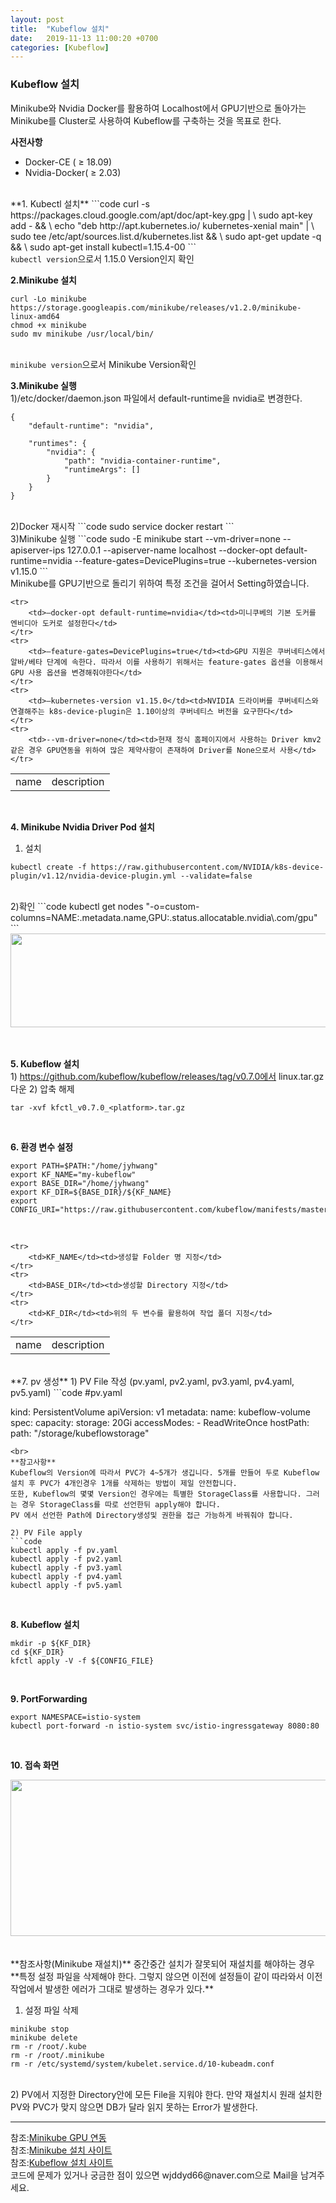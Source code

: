```yaml
---
layout: post
title:  "Kubeflow 설치"
date:   2019-11-13 11:00:20 +0700
categories: [Kubeflow]
---
```

<link rel = "stylesheet" href ="/static/css/bootstrap.min.css">

### Kubeflow 설치
Minikube와 Nvidia Docker를 활용하여 Localhost에서 GPU기반으로 돌아가는 Minikube를 Cluster로 사용하여 Kubeflow를 구축하는 것을 목표로 한다.  

**사전사항**
- Docker-CE ( ≥ 18.09)
- Nvidia-Docker( ≥ 2.03)

<br>
**1. Kubectl 설치**  
```code
curl -s https://packages.cloud.google.com/apt/doc/apt-key.gpg | \
sudo apt-key add - && \
echo "deb http://apt.kubernetes.io/ kubernetes-xenial main" | \
sudo tee /etc/apt/sources.list.d/kubernetes.list && \
sudo apt-get update -q && \
sudo apt-get install kubectl=1.15.4-00
```
<br>
<code>kubectl version</code>으로서 1.15.0 Version인지 확인<br>

**2.Minikube 설치**  
```code
curl -Lo minikube https://storage.googleapis.com/minikube/releases/v1.2.0/minikube-linux-amd64
chmod +x minikube
sudo mv minikube /usr/local/bin/
```
<br>
<code>minikube version</code>으로서 Minikube Version확인<br>

**3.Minikube 실행**  
1)/etc/docker/daemon.json 파일에서 default-runtime을 nvidia로 변경한다.
```code
{
    "default-runtime": "nvidia",

    "runtimes": {
        "nvidia": {
            "path": "nvidia-container-runtime",
            "runtimeArgs": []
        }
    }
}
```
<br>
2)Docker 재시작
```code
sudo service docker restart
```
<br>
3)Minikube 실행
```code
sudo -E minikube start --vm-driver=none --apiserver-ips 127.0.0.1 --apiserver-name localhost --docker-opt default-runtime=nvidia --feature-gates=DevicePlugins=true --kubernetes-version v1.15.0
```
<br>
Minikube를 GPU기반으로 돌리기 위하여 특정 조건을 걸어서 Setting하였습니다.  
<link rel = "stylesheet" href ="/static/css/bootstrap.min.css">
<table class="table">
	<tr>
		<td>name</td><td>description</td>
	</tr>

	<tr>
		<td>—docker-opt default-runtime=nvidia</td><td>미니쿠베의 기본 도커를 엔비디아 도커로 설정한다</td>
	</tr>
	<tr>
		<td>—feature-gates=DevicePlugins=true</td><td>GPU 지원은 쿠버네티스에서 알바/베타 단계에 속한다. 따라서 이를 사용하기 위해서는 feature-gates 옵션을 이용해서 GPU 사용 옵션을 변경해줘야한다</td>
	</tr>
	<tr>
		<td>—kubernetes-version v1.15.0</td><td>NVIDIA 드라이버를 쿠버네티스와 연결해주는 k8s-device-plugin은 1.10이상의 쿠버네티스 버전을 요구한다</td>
	</tr>
	<tr>
		<td>--vm-driver=none</td><td>현재 정식 홈페이지에서 사용하는 Driver kmv2 같은 경우 GPU연동을 위하여 많은 제약사항이 존재하여 Driver를 None으로서 사용</td>
	</tr>

</table>
<br>

**4. Minikube Nvidia Driver Pod 설치**  
1) 설치
```code
kubectl create -f https://raw.githubusercontent.com/NVIDIA/k8s-device-plugin/v1.12/nvidia-device-plugin.yml --validate=false
```
<br>
2)확인
```code
kubectl get nodes "-o=custom-columns=NAME:.metadata.name,GPU:.status.allocatable.nvidia\.com/gpu"
```
<br>
<div><img src="https://raw.githubusercontent.com/wjddyd66/wjddyd66.github.io/master/static/img/Kubeflow/20.PNG" height="150" width="600" /></div><br><br>

**5. Kubeflow 설치**  
1) https://github.com/kubeflow/kubeflow/releases/tag/v0.7.0에서 linux.tar.gz 다운
2) 압축 해제
```code
tar -xvf kfctl_v0.7.0_<platform>.tar.gz
```
<br>

**6. 환경 변수 설정**  
```code
export PATH=$PATH:"/home/jyhwang"
export KF_NAME="my-kubeflow"
export BASE_DIR="/home/jyhwang"
export KF_DIR=${BASE_DIR}/${KF_NAME}
export CONFIG_URI="https://raw.githubusercontent.com/kubeflow/manifests/master/kfdef/kfctl_k8s_istio.yaml"
```
<br>
<table class="table">
	<tr>
		<td>name</td><td>description</td>
	</tr>

	<tr>
		<td>KF_NAME</td><td>생성할 Folder 명 지정</td>
	</tr>
	<tr>
		<td>BASE_DIR</td><td>생성할 Directory 지정</td>
	</tr>
	<tr>
		<td>KF_DIR</td><td>위의 두 변수를 활용하여 작업 폴더 지정</td>
	</tr>

</table>
<br>
**7. pv 생성**  
1) PV File 작성 (pv.yaml, pv2.yaml, pv3.yaml, pv4.yaml, pv5.yaml)
```code
#pv.yaml

kind: PersistentVolume
apiVersion: v1
metadata:
        name: kubeflow-volume
spec:
        capacity:
                storage: 20Gi
        accessModes:
                - ReadWriteOnce
        hostPath:
                path: "/storage/kubeflowstorage"

```
<br>
**참고사항**
Kubeflow의 Version에 따라서 PVC가 4~5개가 생깁니다. 5개를 만들어 두로 Kubeflow설치 후 PVC가 4개인경우 1개를 삭제하는 방법이 제일 안전합니다.  
또한, Kubeflow의 몇몇 Version인 경우에는 특별한 StorageClass를 사용합니다. 그러는 경우 StorageClass를 따로 선언한뒤 apply해야 합니다.  
PV 에서 선언한 Path에 Directory생성및 권한을 접근 가능하게 바꿔줘야 합니다.  

2) PV File apply
```code
kubectl apply -f pv.yaml
kubectl apply -f pv2.yaml
kubectl apply -f pv3.yaml
kubectl apply -f pv4.yaml
kubectl apply -f pv5.yaml
```
<br>

**8. Kubeflow 설치**  
```code
mkdir -p ${KF_DIR}
cd ${KF_DIR}
kfctl apply -V -f ${CONFIG_FILE}
```
<br>

**9. PortForwarding**  
```code
export NAMESPACE=istio-system
kubectl port-forward -n istio-system svc/istio-ingressgateway 8080:80
```
<br>

**10. 접속 화면**  
<div><img src="https://raw.githubusercontent.com/wjddyd66/wjddyd66.github.io/master/static/img/Kubeflow/21.PNG" height="250" width="600" /></div><br><br>
**참조사항(Minikube 재설치)**  
중간중간 설치가 잘못되어 재설치를 해야하는 경우 **특정 설정 파일을 삭제해야 한다. 그렇지 않으면 이전에 설정들이 같이 따라와서 이전 작업에서 발생한 에러가 그대로 발생하는 경우가 있다.**  

1) 설정 파일 삭제
```code
minikube stop
minikube delete
rm -r /root/.kube
rm -r /root/.minikube
rm -r /etc/systemd/system/kubelet.service.d/10-kubeadm.conf
```
<br>
2) PV에서 지정한 Directory안에 모든 File을 지워야 한다. 만약 재설치시 원래 설치한 PV와 PVC가 맞지 않으면 DB가 달라 읽지 못하는 Error가 발생한다.
<br>

<hr>
참조:<a href="https://ssaru.github.io/2019/07/25/20190725-Connect_GPU_to_Minikube/">Minikube GPU 연동</a><br>
참조:<a href="https://www.kubeflow.org/docs/other-guides/virtual-dev/getting-started-minikube/">Minikube 설치 사이트</a><br>
참조:<a href="https://www.kubeflow.org/docs/started/k8s/kfctl-k8s-istio/">Kubeflow 설치 사이트</a><br>
코드에 문제가 있거나 궁금한 점이 있으면 wjddyd66@naver.com으로  Mail을 남겨주세요.